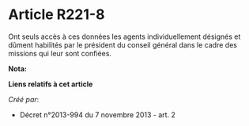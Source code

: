 # Article R221-8

Ont seuls accès à ces données les agents individuellement désignés et dûment habilités par le président du conseil général
dans le cadre des missions qui leur sont confiées.

**Nota:**



**Liens relatifs à cet article**

_Créé par_:

  - Décret n°2013-994 du 7 novembre 2013 - art. 2
